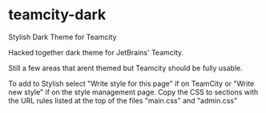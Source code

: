 # teamcity-dark
Stylish Dark Theme for Teamcity

Hacked together dark theme for JetBrains' Teamcity. 

Still a few areas that arent themed but Teamcity should be fully usable.


To add to Stylish select "Write style for this page" if on TeamCity or "Write new style" if on the style management page. Copy the CSS to sections with the URL rules listed at the top of the files "main.css" and "admin.css"
